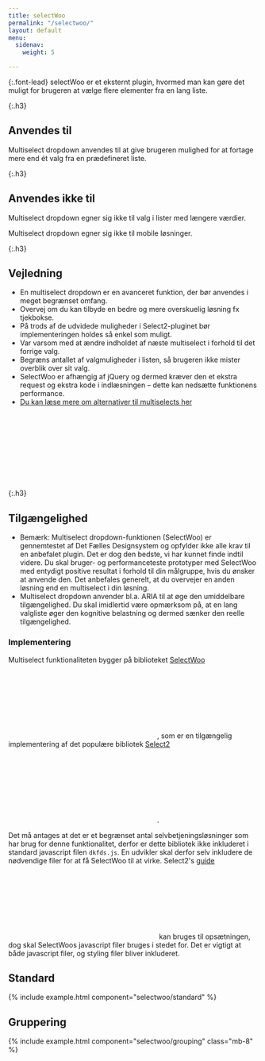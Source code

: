 ```yaml
---
title: selectWoo
permalink: "/selectwoo/"
layout: default
menu:
  sidenav:
    weight: 5

---
```

{:.font-lead}
selectWoo er et eksternt plugin, hvormed man kan gøre det muligt for brugeren at vælge flere elementer fra en lang liste.

{:.h3}
## Anvendes til

Multiselect dropdown anvendes til at give brugeren mulighed for at fortage mere end ét valg fra en prædefineret liste.

{:.h3}
## Anvendes ikke til

Multiselect dropdown egner sig ikke til valg i lister med længere værdier.

Multiselect dropdown egner sig ikke til mobile løsninger.

{:.h3}
## Vejledning

* En multiselect dropdown er en avanceret funktion, der bør anvendes i meget begrænset omfang.
* Overvej om du kan tilbyde en bedre og mere overskuelig løsning fx tjekbokse.
* På trods af de udvidede muligheder i Select2-pluginet bør implementeringen holdes så enkel som muligt.
* Var varsom med at ændre indholdet af næste multiselect i forhold til det forrige valg.
* Begræns antallet af valgmuligheder i listen, så brugeren ikke mister overblik over sit valg.
* SelectWoo er afhængig af jQuery og dermed kræver den et ekstra request og ekstra kode i indlæsningen – dette kan nedsætte funktionens performance.
* <a href="https://medium.com/@kollinz/dropdown-alternatives-for-better-mobile-forms-53e40d641b53" class="icon-link">Du kan læse mere om alternativer til multiselects her<svg class="icon-svg" focusable="false" aria-hidden="true" tabindex="-1"><use xlink:href="#open-in-new"></use></svg></a>

{:.h3}
## Tilgængelighed

* Bemærk: Multiselect dropdown-funktionen (SelectWoo) er gennemtestet af Det Fælles Designsystem og opfylder ikke alle krav til en anbefalet plugin. Det er dog den bedste, vi har kunnet finde indtil videre. Du skal bruger- og performanceteste prototyper med SelectWoo med entydigt positive resultat i forhold til din målgruppe, hvis du ønsker at anvende den. Det anbefales generelt, at du overvejer en anden løsning end en multiselect i din løsning.
* Multiselect dropdown anvender bl.a. ARIA til at øge den umiddelbare tilgængelighed. Du skal imidlertid være opmærksom på, at en lang valgliste øger den kognitive belastning og dermed sænker den reelle tilgængelighed.


### Implementering

Multiselect funktionaliteten bygger på biblioteket <a href="https://github.com/woocommerce/selectWoo" class="icon-link">SelectWoo<svg class="icon-svg" focusable="false" aria-hidden="true" tabindex="-1"><use xlink:href="#open-in-new"></use></svg></a>, som er en tilgængelig implementering af det populære bibliotek <a href="https://select2.org/" class="icon-link">Select2<svg class="icon-svg" focusable="false" aria-hidden="true" tabindex="-1"><use xlink:href="#open-in-new"></use></svg></a>.

Det må antages at det er et begrænset antal selvbetjeningsløsninger som har brug for denne funktionalitet, derfor er dette bibliotek ikke inkluderet i standard javascript filen `dkfds.js`. En udvikler skal derfor selv inkludere de nødvendige filer for at få SelectWoo til at virke. Select2's <a href="https://select2.org/getting-started/installation" class="icon-link">guide<svg class="icon-svg" focusable="false" aria-hidden="true" tabindex="-1"><use xlink:href="#open-in-new"></use></svg></a> kan bruges til opsætningen, dog skal SelectWoos javascript filer bruges i stedet for. Det er vigtigt at både javascript filer, og styling filer bliver inkluderet.

## Standard

{% include example.html component="selectwoo/standard" %}

## Gruppering

{% include example.html component="selectwoo/grouping" class="mb-8" %}